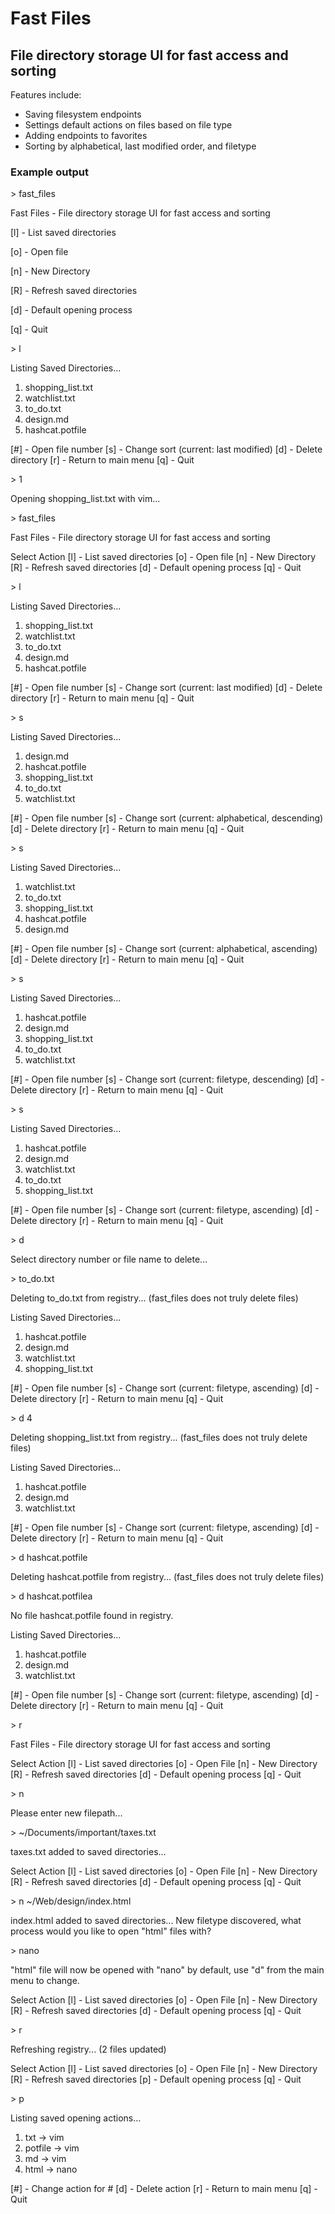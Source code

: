 # Fast Files

## File directory storage UI for fast access and sorting 

Features include:
- Saving filesystem endpoints
- Settings default actions on files based on file type
- Adding endpoints to favorites
- Sorting by alphabetical, last modified order, and filetype

### Example output

\> fast\_files

Fast Files - File directory storage UI for fast access and sorting

\[l\] - List saved directories

\[o\] - Open file

\[n\] - New Directory

\[R\] - Refresh saved directories

\[d\] - Default opening process

\[q\] - Quit

\> l

Listing Saved Directories\.\.\.
1. shopping\_list\.txt
2. watchlist\.txt
3. to\_do\.txt
4. design.md
5. hashcat.potfile

\[\#\] - Open file number
\[s\] - Change sort (current: last modified)
\[d\] - Delete directory
\[r\] - Return to main menu
\[q\] - Quit

\> 1

Opening shopping\_list\.txt with vim\.\.\.

\> fast\_files

Fast Files - File directory storage UI for fast access and sorting

Select Action
\[l\] - List saved directories
\[o\] - Open file
\[n\] - New Directory
\[R\] - Refresh saved directories
\[d\] - Default opening process
\[q\] - Quit

\> l

Listing Saved Directories\.\.\.
1. shopping\_list\.txt
2. watchlist\.txt
3. to\_do\.txt
4. design.md
5. hashcat.potfile

\[\#\] - Open file number
\[s\] - Change sort \(current: last modified\)
\[d\] - Delete directory
\[r\] - Return to main menu
\[q\] - Quit

\> s

Listing Saved Directories\.\.\.
1. design.md
2. hashcat.potfile
3. shopping\_list\.txt
4. to\_do\.txt
5. watchlist\.txt

\[\#\] - Open file number
\[s\] - Change sort \(current: alphabetical, descending\)
\[d\] - Delete directory
\[r\] - Return to main menu
\[q\] - Quit

\> s

Listing Saved Directories\.\.\.
1. watchlist\.txt
2. to\_do\.txt
3. shopping\_list\.txt
4. hashcat.potfile
5. design.md

\[\#\] - Open file number
\[s\] - Change sort \(current: alphabetical, ascending\)
\[d\] - Delete directory
\[r\] - Return to main menu
\[q\] - Quit

\> s

Listing Saved Directories\.\.\.
1. hashcat.potfile
2. design.md
3. shopping\_list\.txt
4. to\_do\.txt
5. watchlist\.txt

\[\#\] - Open file number
\[s\] - Change sort \(current: filetype, descending\)
\[d\] - Delete directory
\[r\] - Return to main menu
\[q\] - Quit

\> s

Listing Saved Directories\.\.\.
1. hashcat.potfile
2. design.md
3. watchlist\.txt
4. to\_do\.txt
5. shopping\_list\.txt

\[\#\] - Open file number
\[s\] - Change sort \(current: filetype, ascending\)
\[d\] - Delete directory
\[r\] - Return to main menu
\[q\] - Quit

\> d

Select directory number or file name to delete\.\.\.

\> to\_do\.txt

Deleting to\_do\.txt from registry\.\.\. \(fast\_files does not truly delete files\)

Listing Saved Directories\.\.\.
1. hashcat.potfile
2. design.md
3. watchlist\.txt
4. shopping\_list\.txt

\[\#\] - Open file number
\[s\] - Change sort \(current: filetype, ascending\)
\[d\] - Delete directory
\[r\] - Return to main menu
\[q\] - Quit

\> d 4

Deleting shopping\_list\.txt from registry\.\.\. \(fast\_files does not truly delete files\)

Listing Saved Directories\.\.\.
1. hashcat.potfile
2. design.md
3. watchlist\.txt

\[\#\] - Open file number
\[s\] - Change sort \(current: filetype, ascending\)
\[d\] - Delete directory
\[r\] - Return to main menu
\[q\] - Quit

\> d hashcat.potfile

Deleting hashcat\.potfile from registry\.\.\. \(fast\_files does not truly delete files\)

\> d hashcat.potfilea

No file hashcat\.potfile found in registry.

Listing Saved Directories\.\.\.
1. hashcat.potfile
2. design.md
3. watchlist\.txt

\[\#\] - Open file number
\[s\] - Change sort \(current: filetype, ascending\)
\[d\] - Delete directory
\[r\] - Return to main menu
\[q\] - Quit

\> r

Fast Files - File directory storage UI for fast access and sorting

Select Action
\[l\] - List saved directories
\[o\] - Open File
\[n\] - New Directory
\[R\] - Refresh saved directories
\[d\] - Default opening process
\[q\] - Quit

\> n

Please enter new filepath\.\.\.

\> ~/Documents/important/taxes\.txt

taxes\.txt added to saved directories...

Select Action
\[l\] - List saved directories
\[o\] - Open File
\[n\] - New Directory
\[R\] - Refresh saved directories
\[d\] - Default opening process
\[q\] - Quit

\> n ~/Web/design/index.html

index\.html added to saved directories\.\.\.
New filetype discovered, what process would you like to open "html" files with?

\> nano

"html" file will now be opened with "nano" by default, use "d" from the main menu to change.

Select Action
\[l\] - List saved directories
\[o\] - Open File
\[n\] - New Directory
\[R\] - Refresh saved directories
\[d\] - Default opening process
\[q\] - Quit

\> r

Refreshing registry... \(2 files updated\)

Select Action
\[l\] - List saved directories
\[o\] - Open File
\[n\] - New Directory
\[R\] - Refresh saved directories
\[p\] - Default opening process
\[q\] - Quit

\> p

Listing saved opening actions\.\.\.
1. txt -\> vim
2. potfile -\> vim
3. md -\> vim
4. html -\> nano

\[\#\] - Change action for #
\[d\] - Delete action
\[r\] - Return to main menu
\[q\] - Quit

